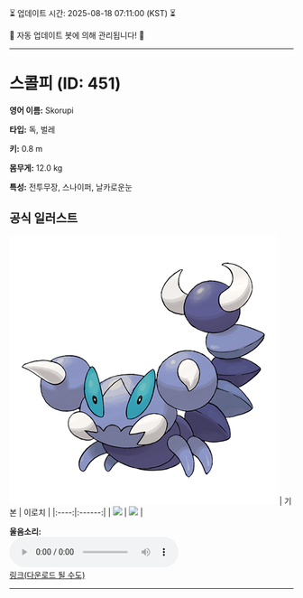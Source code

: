 
⏳ 업데이트 시간: 2025-08-18 07:11:00 (KST) ⏳

🤖 자동 업데이트 봇에 의해 관리됩니다! 🤖

---

# 스콜피 (ID: 451)
**영어 이름:** Skorupi

**타입:** 독, 벌레

**키:** 0.8 m

**몸무게:** 12.0 kg

**특성:** 전투무장, 스나이퍼, 날카로운눈

## 공식 일러스트
![](https://raw.githubusercontent.com/PokeAPI/sprites/master/sprites/pokemon/other/official-artwork/451.png)
| 기본 | 이로치 |
|:----:|:------:|
| <img src="http://play.pokemonshowdown.com/sprites/ani/skorupi.gif" width="200"> | <img src="http://play.pokemonshowdown.com/sprites/ani-shiny/skorupi.gif" width="200"> |

**울음소리:**<br><audio controls src="https://raw.githubusercontent.com/PokeAPI/cries/main/cries/pokemon/latest/451.ogg"></audio><br> [링크(다운로드 될 수도)](https://raw.githubusercontent.com/PokeAPI/cries/main/cries/pokemon/latest/451.ogg)


---
